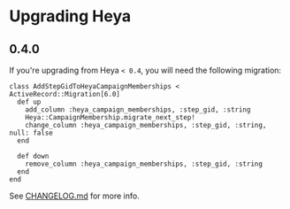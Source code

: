 # Upgrading Heya

## 0.4.0
If you're upgrading from Heya `< 0.4`, you will need the following migration:

```
class AddStepGidToHeyaCampaignMemberships < ActiveRecord::Migration[6.0]
  def up
    add_column :heya_campaign_memberships, :step_gid, :string
    Heya::CampaignMembership.migrate_next_step!
    change_column :heya_campaign_memberships, :step_gid, :string, null: false
  end

  def down
    remove_column :heya_campaign_memberships, :step_gid, :string
  end
end
```

See [CHANGELOG.md](./CHANGELOG.md) for more info.
